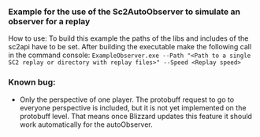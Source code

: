 ### Example for the use of the Sc2AutoObserver to simulate an observer for a replay

How to use:
To build this example the paths of the libs and includes of the sc2api have to be set. After building the executable make the following call in the command console:
`ExampleObserver.exe --Path "<Path to a single SC2 replay or directory with replay files>" --Speed <Replay speed>`

### Known bug:
* Only the perspective of one player. The protobuff request to go to everyone perspective is included, but it is not yet implemented on the protobuff level. That means once Blizzard updates this feature it should work automatically for the autoObserver.